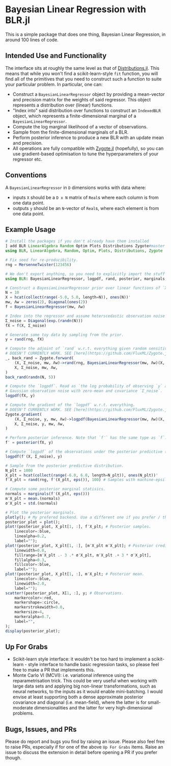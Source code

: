# Bayesian Linear Regression with BLR.jl

This is a simple package that does one thing, Bayesian Linear Regression, in around 100 lines of code.

## Intended Use and Functionality

The interface sits at roughly the same level as that of [Distributions.jl](https://github.com/JuliaStats/Distributions.jl/). This means that while you won't find a scikit-learn-style `fit` function, you will find all of the primitives that you need to construct such a function to suite your particular problem. In particular, one can:

- Construct a `BayesianLinearRegressor` object by providing a mean-vector and precision matrix for the weights of said regressor. This object represents a distribution over (linear) functions.
- "Index into" said distribution over functions to construct an `IndexedBLR` object, which represents a finite-dimensional marginal of a `BayesianLinearRegressor`.
- Compute the log marginal likelihood of a vector of observations.
- Sample from the finite-dimensional marginals of a BLR.
- Perform posterior inference to produce a new BLR with an update mean and precision.
- All operations are fully compatible with [Zygote.jl](https://github.com/FluxML/Zygote.jl/) (hopefully), so you can use gradient-based optimisation to tune the hyperparameters of your regressor etc.

## Conventions

A `BayesianLinearRegressor` in `D` dimensions works with data where:
- inputs `X` should be a `D x N` matrix of `Real`s where each column is from one data point.
- outputs `y` should be an `N`-vector of `Real`s, where each element is from one data point.

## Example Usage


```julia
# Install the packages if you don't already have them installed
] add BLR LinearAlgebra Random Optim Plots Distributions Zygote#master IRTools#master
using BLR, LinearAlgebra, Random, Optim, Plots, Distributions, Zygote

# Fix seed for re-producibility.
rng = MersenneTwister(123456)

# We don't export anything, so you need to explicitly import the stuff that you need.
using BLR: BayesianLinearRegressor, logpdf, rand, posterior, marginals, cov

# Construct a BayesianLinearRegressor prior over linear functions of `X`.
N = 10
X = hcat(collect(range(-5.0, 5.0, length=N)), ones(N))'
mw, Λw = zeros(2), Diagonal(ones(2))
f = BayesianLinearRegressor(mw, Λw)

# Index into the regressor and assume heterscedastic observation noise `Σ_noise`.
Σ_noise = Diagonal(exp.(randn(N)))
fX = f(X, Σ_noise)

# Generate some toy data by sampling from the prior.
y = rand(rng, fX)

# Compute the adjoint of `rand` w.r.t. everything given random sensitivities of y′.
# DOESN'T CURRENTLY WORK. SEE [here](https://github.com/FluxML/Zygote.jl/issues/124).
_, back_rand = Zygote.forward(
    (X, Σ_noise, mw, Λw)->rand(rng, BayesianLinearRegressor(mw, Λw)(X, Σ_noise), 5),
    X, Σ_noise, mw, Λw,
)
back_rand(randn(N, 5))

# Compute the `logpdf`. Read as `the log probability of observing `y` at `X` under `f`, and
# Gaussian observation noise with zero-mean and covariance `Σ_noise`.
logpdf(fX, y)

# Compute the gradient of the `logpdf` w.r.t. everything.
# DOESN'T CURRENTLY WORK. SEE [here](https://github.com/FluxML/Zygote.jl/issues/124).
Zygote.gradient(
    (X, Σ_noise, y, mw, Λw)->logpdf(BayesianLinearRegressor(mw, Λw)(X, Σ_noise), y),
    X, Σ_noise, y, mw, Λw,
)

# Perform posterior inference. Note that `f′` has the same type as `f`.
f′ = posterior(fX, y)

# Compute `logpdf` of the observations under the posterior predictive (because why not?)
logpdf(f′(X, Σ_noise), y)

# Sample from the posterior predictive distribution.
N_plt = 1000
X_plt = hcat(collect(range(-6.0, 6.0, length=N_plt)), ones(N_plt))'
f′X_plt = rand(rng, f′(X_plt, eps()), 100) # Samples with machine-epsilon noise for stability

# Compute some posterior marginal statisics.
normals = marginals(f′(X_plt, eps()))
m′X_plt = mean.(normals)
σ′X_plt = std.(normals)

# Plot the posterior marginals.
plotly(); # My prefered backend. Use a different one if you prefer / this doesn't work.
posterior_plot = plot();
plot!(posterior_plot, X_plt[1, :], f′X_plt; # Posterior samples.
    linecolor=:blue,
    linealpha=0.2,
    label="");
plot!(posterior_plot, X_plt[1, :], [m′X_plt m′X_plt]; # Posterior credible intervals.
    linewidth=0.0,
    fillrange=[m′X_plt .- 3 .* σ′X_plt, m′X_plt .+ 3 * σ′X_plt],
    fillalpha=0.3,
    fillcolor=:blue,
    label="");
plot!(posterior_plot, X_plt[1, :], m′X_plt; # Posterior mean.
    linecolor=:blue,
    linewidth=2.0,
    label="");
scatter!(posterior_plot, X[1, :], y; # Observations.
    markercolor=:red,
    markershape=:circle,
    markerstrokewidth=0.0,
    markersize=4,
    markeralpha=0.7,
    label="",
);
display(posterior_plot);
```


## Up For Grabs

- Scikit-learn style interface: it wouldn't be too hard to implement a scikit-learn - style interface to handle basic regression tasks, so please feel free to make a PR that implements this.
- Monte Carlo VI (MCVI): i.e. variational inference using the reparametrisation trick. This could be very useful when working with large data sets and applying big non-linear transformations, such as neural networks, to the inputs as it would enable mini-batching. I would envise at least supporting both a dense approximate posterior covariance and diagonal (i.e. mean-field), where the latter is for small-moderate dimensionalities and the latter for very high-dimensional problems.

## Bugs, Issues, and PRs

Please do report and bugs you find by raising an issue. Please also feel free to raise PRs, especially if for one of the above `Up For Grabs` items. Raise an issue to discuss the extension in detail before opening a PR if you prefer though.
